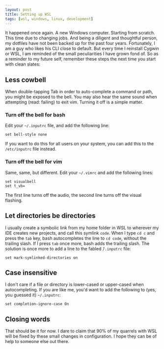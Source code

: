 ```yaml
---
layout: post
title: Setting up WSL
tags: [wsl, windows, linux, development]
---
```


It happened once again. A new Windows computer. Starting from scratch. This time due to changing jobs. And being a diligent and thoughtful person, my dotfiles have not been backed up for the past four years. Fortunately, I am a guy who likes his CLI close to default. But every time I reinstall Cygwin or WSL, I am reminded of the small peculiarities I have grown fond of. So as a reminder to my future self, remember these steps the next time you start with clean slates:

## Less cowbell

When double-tapping Tab in order to auto-complete a command or path, you might be exposed to the bell. You may also hear the same sound when attempting (read: failing) to exit vim. Turning it off is a simple matter.

### Turn off the bell for bash

Edit your `~/.inputrc` file, and add the following line:

    set bell-style none

If you want to do this for all users on your system, you can add this to the `/etc/inputrc` file instead.

### Turn off the bell for vim

Same, same, but different. Edit your `~/.vimrc` and add the following lines:

    set visualbell
    set t_vb=

The first line turns off the audio, the second line turns off the visual flashing.

## Let directories be directories

I usually create a symbolic link from my home folder in WSL to wherever my IDE creates new projects, and call this symlink `code`. When I type `cd c` and press the `tab` key, bash autocompletes the line to `cd code`, without the trailing slash. If Ì press `tab` once more, bash adds the trailing slash. The solution is once more to add a line to the fabled `̃/.inputrc` file:

    set mark-symlinked-directories on

## Case insensitive

I don't care if a file or directory is lower-cased or upper-cased when autocompleting. If you are like me, you'd want to add the following to (yes, you guessed it) `~/.inputrc`:

    set completion-ignore-case On

## Closing words

That should be it for now. I dare to claim that 90% of my quarrels with WSL will be fixed by these small changes in configuration. I hope they can be of help to someone else out there.
